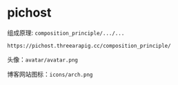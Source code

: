 # pichost

组成原理: `composition_principle/.../...`

```text
https://pichost.threearapig.cc/composition_principle/
```

头像：`avatar/avatar.png`  

博客网站图标：`icons/arch.png`  


